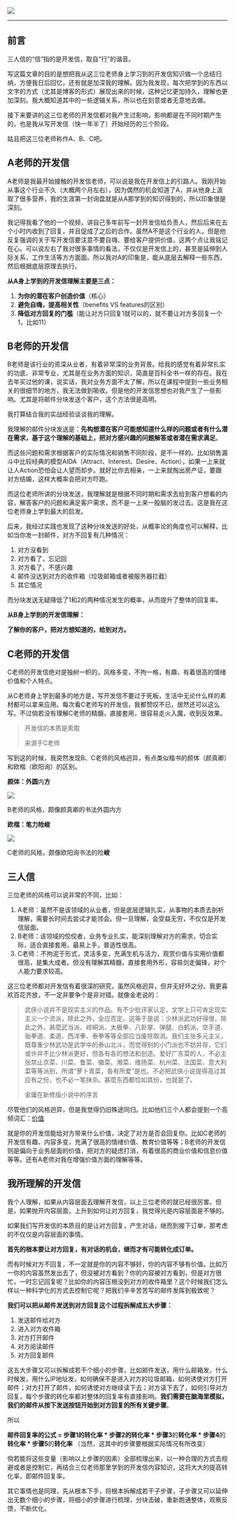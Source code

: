 
![](https://rolen.b-cdn.net/wp-content/uploads/2023/09/three-teachers.png)

---

## 前言

三人信的“信”指的是开发信，取自“行”的谐音。

写这篇文章的目的是想把我从这三位老师身上学习到的开发信知识做一个总结归纳，方便我日后回忆，还有就是加深我的理解。因为我发现，每次把学到的东西以文字的方式（尤其是博客的形式）展现出来的时候，这种记忆更加持久，理解也更加深刻。我大概知道其中的一些逻辑关系，所以也在刻意或者无意地去做。

接下来要讲的这三位老师的开发信都对我产生过影响，影响都是在不同时期产生的，也是我从写开发信（快一年半了）开始经历的三个阶段。

姑且把这三位老师称作A、B、C吧。

## A老师的开发信

A老师是我最开始接触的开发信老师，可以说是我在开发信上的引路人。我刚开始从事这个行业不久（大概两个月左右），因为偶然的机会知道了A，并从他身上汲取了很多营养，我的生涯第一封询盘就是从A那学到的知识得到的，所以印象很是深刻。

我记得我看了他的一个视频，讲自己多年前写一封开发信给负责人，然后后来在五个小时内收到了回复，并且促成了之后的合作。虽然A不是这个行业的人，但是他反复强调的关于写开发信要注意不要自嗨、要给客户提供价值，这两个点让我铭记在心。可以说左右了我对很多事情的看法，不仅仅是开发信上的，甚至是延伸到人际关系，工作生活等方方面面。所以我对A的印象是，能从底层去解释一些东西，然后根据底层原理去执行。

**从A身上学到的开发信理解主要是三点：**

1. **为你的潜在客户创造价值**（核心）
2. **避免自嗨，提高相关性**（benefits VS features的区别）
3. **降低对方回复的门槛**（能让对方只回复1就可以的，就不要让对方多回复一个1，比如11）

## B老师的开发信

B老师是该行业的资深从业者，有着非常深的业务背景。给我的感觉有着非常扎实的功底、非常专业，尤其是在业务方面的知识，简直是百科全书一样的存在。我在去年买过他的课，说实话，我对业务方面不太了解，所以在课程中提到一些业务相关的很细节的地方，我无法做到吸收。但是他的开发信思想也对我产生了一些影响。尤其是将邮件分块发送个客户，这个方法很是高明。

我打算结合我的实战经验谈谈我的理解。

我理解的邮件分块发送是：**先构想潜在客户可能想知道什么样的问题或者有什么潜在需求，基于这个理解的基础上，把对方感兴趣的问题解答或者潜在需求满足**。

而这些问题和需求根据客户的实际情况和销售不同阶段，是不一样的。比如销售漏斗中比较经典的模型AIDA（Attract、Interest、Desire、Action），如果一上来就让人Action恐怕会让人望而却步。就好比你去相亲，一上来就掏出房产证，要跟对方结婚，这样大概率会把对方吓跑。

而这位老师所讲的分块发送，我理解就是根据不同时期和需求去给到客户想看的内容，解答客户的问题和满足客户需求，而不是一上来一股脑的发过去。这是我在这位老师身上学到最大的启发。

后来，我经过实践也发现了这种分块发送的好处，从概率论的角度也可以解释，比如当你发一封邮件，对方不回复有几种情况：

1. 对方没看到
2. 对方看了，忘记回
3. 对方看了，不感兴趣
4. 邮件没达到对方的收件箱（垃圾邮箱或者被服务器拦截）
5. 其它情况

而分块发送无疑降低了1和2的两种情况发生的概率，从而提升了整体的回复率。

**从B身上学到的开发信理解：**

**了解你的客户，把对方想知道的，给到对方。**

## C老师的开发信

C老师的开发信绝对是独树一帜的，风格多变，不拘一格，有趣，有着很高的情绪价值和个人特点。

从C老师身上学到最多的地方是，写开发信不要过于死板，生活中无论什么样的素材都可以拿来应用。每次看C老师写的开发信，我都赞叹不已，居然还可以这么写。不过倘若没有理解C老师的精髓，直接套用，很容易走火入魔，收到反效果。

> 开发信的本质是索取
> 
> 来源于C老师

写到这的时候，我突然发现B、C老师的风格迥异，有点类似楷书的颜体（颜真卿）和欧楷（欧阳询）的区别。

**颜体：**外**圆**内**方**

![](https://rolen.b-cdn.net/wp-content/uploads/2023/09/image-19-1.png)

B老师的风格，颇像颜真卿的书法外圆内方

**欧楷：笔力险峻**

![](https://rolen.b-cdn.net/wp-content/uploads/2023/09/image-20-1.png)

C老师的风格，颇像欧阳询书法的险**峻**

## 三人信

三位老师的风格可以说非常的不同，比如：

1. A老师：虽然不是该领域的从业者，但是底层逻辑扎实，从事物的本质去剖析理解，需要长时间去尝试才能领会。但一旦理解，会受益无穷，不仅仅是开发信层面。
2. B老师：该领域的佼佼者，业务专业扎实，能深刻理解对方的需求，切合实际，适合直接套用，最易上手，普适性很高。
3. C老师：不拘泥于形式，灵活多变，充满生机与活力，观赏价值与实用价值都很高，是集大成者。但没有理解其精髓，直接套用外形，容易剑走偏锋，对个人能力要求较高。

这三位老师都对开发信有着很深的研究，虽然风格迥异，但并无好坏之分。我更喜欢百花齐放，不一定非要争个是非对错。就像金老说的：

> 武侠小说并不是现实主义的作品。有不少批评家认定，文学上只可肯定现实主义一个流派，除此之外，全应否定。这等于是说：少林派武功好得很，除此之外，甚麼武当派、崆峒派、太极拳、八卦掌、弹腿、白鹤派、空手道、骀拳道、柔道、西洋拳、泰拳等等全部应当废除取消。我们主张多元主义，既尊重少林武功是武学中的泰山北斗，而觉得别的小门派也不妨并存，它们或许并不比少林派更好，但各有各的想法和创造。爱好广东菜的人，不必主张禁止京菜、川菜、鲁菜、徽菜、湘菜、维扬菜、杭州菜、法国菜、意大利菜等等派别，所谓“萝卜青菜，各有所爱”是也。不必把武侠小说提得高过其应有之份，也不必一笔抹杀。甚麼东西都恰如其份，也就是了。
> 
> 金庸在新修版小说中的序言

尽管他们的风格迥异，但是我觉得仍旧殊途同归。比如他们三个人都会提到一个高频词汇：[价值](https://rolen.wiki/value/)

就是你的开发信能给对方带来什么价值，决定了对方是否会回复你。比如C老师的开发信有趣、内容多变，充满了很高的情绪价值、教育价值等等；B老师的开发信则是偏向于业务层面的价值，把对方的疑虑打消，有着很高的商业价值和信息价值等等。还有A老师对我在增强价值方面的理解等等。

## 我所理解的开发信

我个人理解，如果从内容层面去理解开发信，以上三位老师的就已经很厉害。但是，如果抛开内容层面，上升到如何让对方回复，我觉得光是内容层面是不够的。

如果我们写开发信的本质目的是让对方回复，产生对话，继而到接下订单，那考虑的不仅仅是内容层面的事情。

**首先的根本要让对方回复，有对话的机会，继而才有可能转化成订单。**

而有时候对方不回复，不一定就是你的内容不够好，你的内容不够有价值。比如万一你的内容虽然发出去了，但没被对方看到？你的内容被对方看到，但是对方很忙，一时忘记回复呢？比如你的内容压根没到对方的收件箱里？这个时候我们怎么样以一种科学化的方式去控制它呢？把我们辛辛苦苦写的邮件发挥到极致呢？

**我们可以把从邮件发送到对方回复这个过程拆解成五大步骤：**

1. 发送邮件给对方
2. 进入对方收件箱
3. 对方打开邮件
4. 对方阅读邮件
5. 对方回复邮件

这五大步骤又可以拆解成若干个细小的步骤，比如邮件发送，用什么邮箱发，什么时候发，用什么IP地址发，如何确保不是进入对方的垃圾邮箱，如何诱使对方打开邮件；对方打开了邮件，如何诱使对方继续读下去；对方读下去了，如何引导对方回复，每个步骤的转化率都对整体的回复率有直接影响。**我们需要在脑海里模拟，我们的邮件从按下发送按钮开始到对方回复的所有关键步骤**。

所以

**邮件回复率的公式 = 步骤1的转化率 * 步骤2的转化率 * 步骤3**的**转化率 * 步骤4**的**转化率 * 步骤5**的**转化率** （当然，这其中的步骤要根据实际情况有所改变）

倘若能将这些变量（影响以上步骤的因素）全部梳理出来，以一种合理的方式去规避或者是控制它，再结合三位老师那里学到的开发信内容知识，这将大大的提高转化率，即邮件回复率。

其它事情也是同理，先从根本下手，将根本拆解成若干子步骤，子步骤又可以延伸出无数个细小的步骤，将细小的步骤进行梳理，分块击破，重新跑通整体，观察反馈，不断优化。